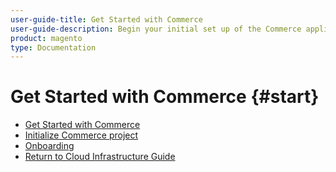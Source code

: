 ```yaml
---
user-guide-title: Get Started with Commerce
user-guide-description: Begin your initial set up of the Commerce application in the Cloud infrastructure.
product: magento
type: Documentation
---
```


# Get Started with Commerce {#start}

- [Get Started with Commerce](overview.md)
- [Initialize Commerce project](new-project.md)
- [Onboarding](onboarding.md)
- [Return to Cloud Infrastructure Guide](https://experienceleague.adobe.com/docs/commerce-cloud-service/user-guide/overview.html)
